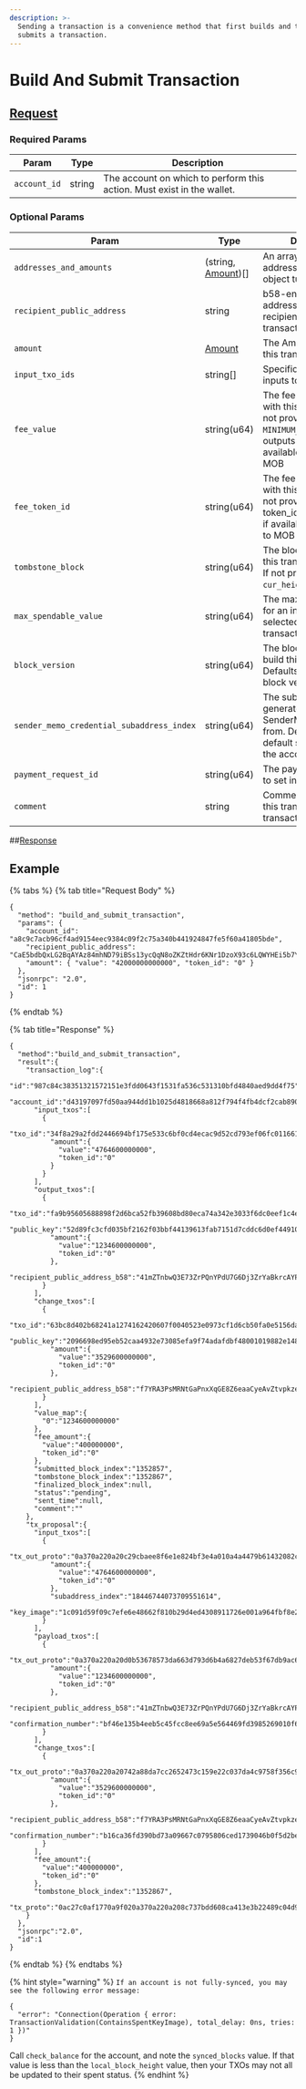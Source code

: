 ```yaml
---
description: >-
  Sending a transaction is a convenience method that first builds and then
  submits a transaction.
---
```


# Build And Submit Transaction

## [Request](https://github.com/mobilecoinofficial/full-service/blob/main/full-service/src/json_rpc/v2/api/request.rs#L44-L55)

### Required Params

| Param        | Type   | Description                                                            |
|--------------|--------|------------------------------------------------------------------------|
| `account_id` | string | The account on which to perform this action. Must exist in the wallet. |

### Optional Params

| Param                                     | Type                                                                                                                             | Description                                                                                                                                        |
|-------------------------------------------|----------------------------------------------------------------------------------------------------------------------------------|----------------------------------------------------------------------------------------------------------------------------------------------------|
| `addresses_and_amounts`                   | (string, [Amount](https://github.com/mobilecoinofficial/full-service/blob/main/full-service/src/json_rpc/v2/models/amount.rs))[] | An array of public addresses and Amount object tuples                                                                                              |
| `recipient_public_address`                | string                                                                                                                           | b58-encoded public address bytes of the recipient for this transaction.                                                                            |
| `amount`                                  | [Amount](https://github.com/mobilecoinofficial/full-service/blob/main/full-service/src/json_rpc/v2/models/amount.rs)             | The Amount to send in this transaction                                                                                                             |
| `input_txo_ids`                           | string[]                                                                                                                         | Specific TXOs to use as inputs to this transaction                                                                                                 |
| `fee_value`                               | string(u64)                                                                                                                      | The fee value to submit with this transaction. If not provided, uses `MINIMUM_FEE` of the first outputs token_id, if available, or defaults to MOB |
| `fee_token_id`                            | string(u64)                                                                                                                      | The fee token to submit with this transaction. If not provided, uses token_id of first output, if available, or defaults to MOB                    |
| `tombstone_block`                         | string(u64)                                                                                                                      | The block after which this transaction expires. If not provided, uses `cur_height` + 10                                                            |
| `max_spendable_value`                     | string(u64)                                                                                                                      | The maximum amount for an input TXO selected for this transaction                                                                                  |
| `block_version`                           | string(u64)                                                                                                                      | The block version to build this transaction for. Defaults to the network block version                                                             |
| `sender_memo_credential_subaddress_index` | string(u64)                                                                                                                      | The subaddress to generate the SenderMemoCredentials from. Defaults to the default subaddress for the account.                                     |
| `payment_request_id`                      | string(u64)                                                                                                                      | The payment request id to set in the RTH Memo.                                                                                                     |
| `comment`                                 | string                                                                                                                           | Comment to annotate this transaction in the transaction log                                                                                        |

\##[Response](https://github.com/mobilecoinofficial/full-service/blob/main/full-service/src/json_rpc/v2/api/response.rs#L44-L47)

## Example

{% tabs %}
{% tab title="Request Body" %}

```
{
  "method": "build_and_submit_transaction",
  "params": {
    "account_id": "a8c9c7acb96cf4ad9154eec9384c09f2c75a340b441924847fe5f60a41805bde",
    "recipient_public_address": "CaE5bdbQxLG2BqAYAz84mhND79iBSs13ycQqN8oZKZtHdr6KNr1DzoX93c6LQWYHEi5b7YLiJXcTRzqhDFB563Kr1uxD6iwERFbw7KLWA6",
    "amount": { "value": "42000000000000", "token_id": "0" }
  },
  "jsonrpc": "2.0",
  "id": 1
}
```

{% endtab %}

{% tab title="Response" %}

```
{
  "method":"build_and_submit_transaction",
  "result":{
    "transaction_log":{
      "id":"987c84c38351321572151e3fdd0643f1531fa536c531310bfd4840aed9dd4f75",
      "account_id":"d43197097fd50aa944dd1b1025d4818668a812f794f4fb4dcf2cab890d3430ee",
      "input_txos":[
        {
          "txo_id":"34f8a29a2fdd2446694bf175e533c6bf0cd4ecac9d52cd793ef06fc011661b89",
          "amount":{
            "value":"4764600000000",
            "token_id":"0"
          }
        }
      ],
      "output_txos":[
        {
          "txo_id":"fa9b95605688898f2d6bca52fb39608bd80eca74a342e3033f6dc0eef1c4e542",
          "public_key":"52d89fc3cfd035bf2162f03bbf44139613fab7151d7cddc6d0ef44910edbd975",
          "amount":{
            "value":"1234600000000",
            "token_id":"0"
          },
          "recipient_public_address_b58":"41mZTnbwQ3E73ZrPQnYPdU7G6Dj3ZrYaBkrcAYPNgm61P7gBvzUke94HQB8ztPaAu1y1NCFyUAoRyYsCMixeKpUvMK64QYC1NDd7YneACJk"
        }
      ],
      "change_txos":[
        {
          "txo_id":"63bc8d402b68241a1274162420607f0040523e0973cf1d6cb50fa0e5156dac1a",
          "public_key":"2096698ed95eb52caa4932e73085efa9f74adafdbf48001019882e1484714f3b",
          "amount":{
            "value":"3529600000000",
            "token_id":"0"
          },
          "recipient_public_address_b58":"f7YRA3PsMRNtGaPnxXqGE8Z6eaaCyeAvZtvpkze86aWxcF7a4Kcz1t7p827GHRqM93iWHvqqrp2poG1QxX4xVidAXNuBGzwpCsEoAouq5h"
        }
      ],
      "value_map":{
        "0":"1234600000000"
      },
      "fee_amount":{
        "value":"400000000",
        "token_id":"0"
      },
      "submitted_block_index":"1352857",
      "tombstone_block_index":"1352867",
      "finalized_block_index":null,
      "status":"pending",
      "sent_time":null,
      "comment":""
    },
    "tx_proposal":{
      "input_txos":[
        {
          "tx_out_proto":"0a370a220a20c29cbaee8f6e1e824bf3e4a010a4a4479b61432082c890fc7481dde...",
          "amount":{
            "value":"4764600000000",
            "token_id":"0"
          },
          "subaddress_index":"18446744073709551614",
          "key_image":"1c091d59f09c7efe6e48662f810b29d4ed4308911726e001a964fbf8e251b25a"
        }
      ],
      "payload_txos":[
        {
          "tx_out_proto":"0a370a220a20d0b53678573da663d793d6b4a6827deb53f67db9ac6a5e6148d8351b...",
          "amount":{
            "value":"1234600000000",
            "token_id":"0"
          },
          "recipient_public_address_b58":"41mZTnbwQ3E73ZrPQnYPdU7G6Dj3ZrYaBkrcAYPNgm61P7gBvzUke94HQB8ztPaAu1y1NCFyUAoRyYsCMixeKpUvMK64QYC1NDd7YneACJk",
          "confirmation_number":"bf46e135b4eeb5c45fcc8ee69a5e564469fd3985269010f6738a96f832992afe"
        }
      ],
      "change_txos":[
        {
          "tx_out_proto":"0a370a220a20742a88da7cc2652473c159e22c037da4c9758f356c9968c1acd5fe2a24...",
          "amount":{
            "value":"3529600000000",
            "token_id":"0"
          },
          "recipient_public_address_b58":"f7YRA3PsMRNtGaPnxXqGE8Z6eaaCyeAvZtvpkze86aWxcF7a4Kcz1t7p827GHRqM93iWHvqqrp2poG1QxX4xVidAXNuBGzwpCsEoAouq5h",
          "confirmation_number":"b16ca36fd390bd73a09667c0795806ced1739046b0f5d2bef5040b40d22760d1"
        }
      ],
      "fee_amount":{
        "value":"400000000",
        "token_id":"0"
      },
      "tombstone_block_index":"1352867",
      "tx_proto":"0ac27c0af1770a9f020a370a220a208c737bdd608ca413e3b22489c04d9b20bdde45ee64c2cb31296bc..."
    }
  },
  "jsonrpc":"2.0",
  "id":1
}
```

{% endtab %}
{% endtabs %}

{% hint style="warning" %}
`If an account is not fully-synced, you may see the following error message:`

```
{
  "error": "Connection(Operation { error: TransactionValidation(ContainsSpentKeyImage), total_delay: 0ns, tries: 1 })"
}
```

Call `check_balance` for the account, and note the `synced_blocks` value. If that value is less than
the `local_block_height` value, then your TXOs may not all be updated to their spent status.
{% endhint %}
